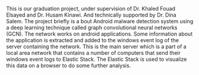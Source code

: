 This is our graduation project, under supervision of Dr. Khaled Fouad Elsayed and Dr. Husam Kinawi. And technically supported by Dr. Dina Salem.
The project briefly is a bout Android malware detection system using a deep learning technique called graph convolutional neural networks (GCN). The network works on android applications. Some information about the application is extracted and added to the windows event log of the server containing the network.
This is the main server which is a part of a local area network that contains a number of computers that send their windows event logs to Elastic Stack. The Elastic Stack is used to visualize this data on a browser to do some further analysis.
